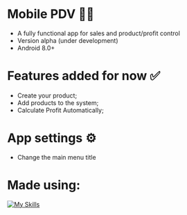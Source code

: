 # Mobile PDV 📱💲
- A fully functional app for sales and product/profit control
- Version alpha (under development)
- Android 8.0+

# Features added for now ✅
- Create your product;
- Add products to the system;
- Calculate Profit Automatically;

# App settings ⚙️
- Change the main menu title

# Made using:
[![My Skills](https://skillicons.dev/icons?i=androidstudio,kotlin)](https://skillicons.dev)

